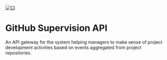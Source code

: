 [![CI](https://github.com/vkamiansky/github-supervision-api/workflows/CI/badge.svg)](https://github.com/vkamiansky/github-supervision-api/actions)

# GitHub Supervision API
An API gateway for the system helping managers to make sense of project development activities based on events aggregated from project repositories.
